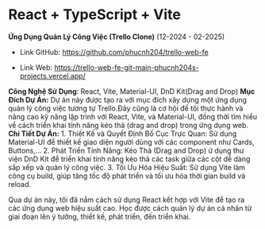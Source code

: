 # React + TypeScript + Vite

**Ứng Dụng Quản Lý Công Việc (Trello Clone)**  (12-2024 - 02-2025)
   
- Link GitHub: https://github.com/phucnh204/trello-web-fe

- Link Web: https://trello-web-fe-git-main-phucnh204s-projects.vercel.app/
  
**Công Nghệ Sử Dụng**: React, Vite, Material-UI, DnD Kit(Drag and Drop)
**Mục Đích Dự Án:** Dự án này được tạo ra với mục đích xây dựng một ứng dụng quản lý công việc tương tự Trello.Đây cũng là cơ hội để tôi thực hành và nâng cao kỹ năng lập trình với React, Vite, và Material-UI, đồng thời tìm hiểu về cách triển khai tính năng kéo thả (drag and drop) trong ứng dụng web.
**Chi Tiết Dự Án:**
      1. Thiết Kế và Quyết Định Bố Cục Trực Quan: Sử dụng Material-UI để thiết kế giao diện người dùng với các component như Cards, Buttons,...
      2. Phát Triển Tính Năng: Kéo Thả (Drag and Drop) ử dụng thư viện DnD Kit để triển khai tính năng kéo thả các task giữa các cột dễ dàng sắp xếp và quản lý công việc.
      3. Tối Ưu Hóa Hiệu Suất: Sử dụng Vite làm công cụ build, giúp tăng tốc độ phát triển và tối ưu hóa thời gian build và reload.
      
 Qua dự án này, tôi đã nắm cách sử dụng React kết hợp với Vite để tạo ra các ứng dụng web hiệu suất cao. Học được cách quản lý dự án cá nhân từ giai đoạn lên ý tưởng, thiết kế, phát triển, đến triển khai.
